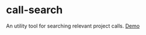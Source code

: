 # call-search
An utility tool for searching relevant project calls. [Demo](https://callsearch.herokuapp.com/)
